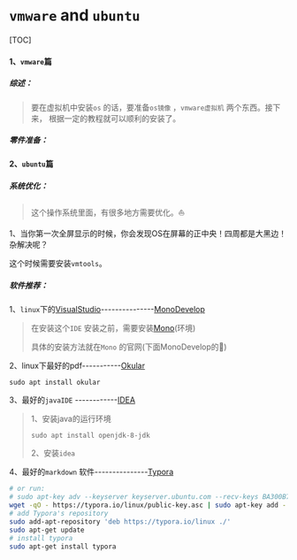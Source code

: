 # `vmware` and `ubuntu`

[TOC]



#### 1、`vmware`篇

##### 综述：

> 要在虚拟机中安装`os` 的话，要准备`os镜像` ，`vmware虚拟机` 两个东西。接下来， 根据一定的教程就可以顺利的安装了。

##### 零件准备：









#### 2、`ubuntu`篇

##### 系统优化：

> 这个操作系统里面，有很多地方需要优化。:sailboat: 

1、当你第一次全屏显示的时候，你会发现OS在屏幕的正中央！四周都是大黑边！杂解决呢？

这个时候需要安装`vmtools`。





##### 软件推荐：

1、`linux`下的[VisualStudio](https://visualstudio.microsoft.com/zh-hans/)---------------[MonoDevelop](https://www.monodevelop.com/)

> 在安装这个`IDE` 安装之前，需要安装[Mono](https://www.mono-project.com/)(环境)
>
> 具体的安装方法就在`Mono` 的官网(下面MonoDevelop的🔗)





2、linux下最好的pdf-----------[Okular](https://okular.kde.org/)

```shell
sudo apt install okular
```







3、最好的`javaIDE` ------------[IDEA](https://www.jetbrains.com/idea/)

> 1、安装java的运行环境
>
> ```shell
> sudo apt install openjdk-8-jdk
> ```
>
> 2、安装`idea` 







4、最好的`markdown` 软件---------------[Typora](https://www.typora.io/)

```sh
# or run:
# sudo apt-key adv --keyserver keyserver.ubuntu.com --recv-keys BA300B7755AFCFAE
wget -qO - https://typora.io/linux/public-key.asc | sudo apt-key add -
# add Typora's repository
sudo add-apt-repository 'deb https://typora.io/linux ./'
sudo apt-get update
# install typora
sudo apt-get install typora
```




